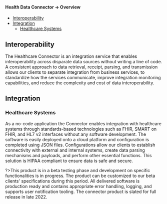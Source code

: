 #### Health Data Connector -> Overview
  - [Interoperability](#interoperability)
  - [Integration](#integration)
    - [Healthcare Systems](#healthcare-systems)

## Interoperability

The Healthcare Connector is an integration service that enables interoperability across disparate data sources without writing a line of code. A consistent approach to data retrieval, receipt, parsing, and transmission allows our clients to separate integration from business services, to standardize how the services communicate, improve integration monitoring capabilities, and reduce the complexity and cost of data interoperability.

## Integration

### Healthcare Systems

As a no-code application the Connector enables integration with healthcare systems through standards-based technologies such as FHIR, SMART on FHIR, and HL7 v2 interfaces without any software development. The software is easily deployed onto a cloud platform and configuration is completed using JSON files. Configurations allow our clients to establish connectivity with external and internal systems, create data parsing mechanisms and payloads, and perform other essential functions. This solution is HIPAA compliant to ensure data is safe and secure.

?>This product is in a beta testing phase and development on specific functionalities is in progress. The product can be customized to our beta clients' specifications during this period. All delivered software is production ready and contains appropriate error handling, logging, and supports user notification tooling. The connector product is slated for full release in late 2022.